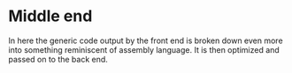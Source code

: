 # Middle end

In here the generic code output by the front end is broken
down even more into something reminiscent of assembly language.
It is then optimized and passed on to the back end.
